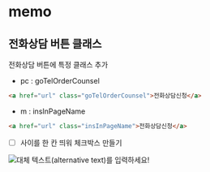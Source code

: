 # memo

## 전화상담 버튼 클래스

전화상담 버튼에 특정 클래스 추가

- pc : goTelOrderCounsel

```html
<a href="url" class="goTelOrderCounsel">전화상담신청</a>
```

- m : insInPageName

```html
<a href="url" class="insInPageName">전화상담신청</a>
```
- [ ] 사이를 한 칸 띄워 체크박스 만들기

![대체 텍스트(alternative text)를 입력하세요!]("https://theorydb.github.io/assets/img/think/2019-06-25-think-future-ai-1.png" "링크 설명(title)을 작성하세요.")

